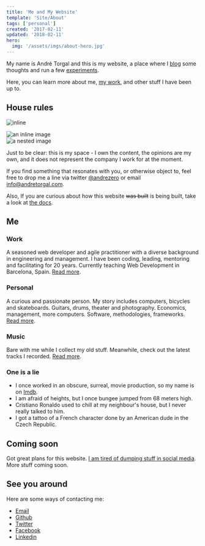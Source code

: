 ```yaml
---
title: 'Me and My Website'
template: 'Site/About'
tags: ['personal']
created: '2017-02-11'
updated: '2018-02-11'
hero:
  img: '/assets/imgs/about-hero.jpg'
---
```


My name is André Torgal and this is my website, a place where I [blog](/posts) some thoughts and run a few [experiments](/experiments).

Here, you can learn more about me, [my work](/about/work), and other stuff I have been up to.

<!-- abstract -->

## House rules

![inline](/assets/imgs/about-hero.jpg#p1+p2)

<img alt="an inline image" href="/assets/imgs/about-hero.jpg#inline" title="the inline">

<div class="a-container">
  <img alt="a nested image" href="/assets/imgs/about-hero.jpg#nested" title="the nested">
</div>

Just to be clear: this is my space - I own the content, the opinions are my own, and it does not represent the company I work for at the moment.

If you find something that resonates with you, or otherwise object to, feel free to drop me a line via twitter [@andrezero](https://twitter.com/andrezero) or email [info@andretorgal.com](mailto:info@andretorgal.com).

Also, If you are curious about how this website ~~was built~~ is being built, take a look at [the docs](/meta).

## Me

### Work

A seasoned web developer and agile practitioner with a diverse background in engineering and management. I have been coding, leading, mentoring and facilitating for 20 years. Currently teaching Web Development in Barcelona, Spain. [Read more](/about/work).

### Personal

A curious and passionate person. My story includes computers, bicycles and skateboards. Guitars, drums, theater and photography. Economics, management, more computers. Software, methodologies, frameworks. [Read more](/about/story).

### Music

Bare with me while I collect my old stuff. Meanwhile, check out the latest tracks I recorded. [Read more](/about/music).

### One is a lie

- I once worked in an obscure, surreal, movie production, so my name is on [Imdb](https://imdb.com).
- I am afraid of heights, but I once bungee jumped from 68 meters high.
- Cristiano Ronaldo used to chill at my neighbour's house, but I never really talked to him.
- I got a tattoo of a French character done by an American dude in the Czech Republic.

## Coming soon

Got great plans for this website. [I am tired of dumping stuff in social media](/posts/2019-may/hello-world-again). More stuff coming soon.

## See you around

<div tabindex="-1" class="banner banner-contact" role="navigation" arial-label="contacts">
  <sronly>Here are some ways of contacting me:</sronly>
  <ul class="nav-extenral">
    <li><a class="email" href="mailto:info@andretorgal.com">Email</a></li>
    <li><a class="github" href="https://github.com/andrezero">Github</a></li>
    <li><a class="twitter" href="https://twitter.com/andrezero">Twitter</a></li>
    <li><a class="facebook" href="https://facebook.com/andrezero">Facebook</a></li>
    <li><a class="linkedin" href="https://linkedin.com/in/andretorgal">Linkedin</a></li>
  </ul>
</div>
